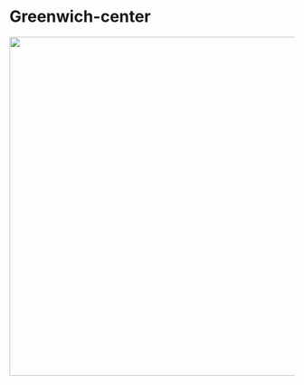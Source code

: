 # Greenwich-center

<img src="https://themes.stackbit.com/images/diy-demo-1024x768.png" width="600">